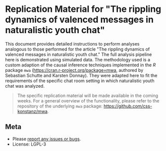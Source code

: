 # Replication Material for "The rippling dynamics of valenced messages in naturalistic youth chat"

This document provides detailed instructions to perform analyses analogous to those performed for the article "The rippling dynamics of valenced messages in naturalistic youth chat." The full analysis pipeline here is demonstrated using simulated data. The methodology used is a custom adaption of the causal inference techniques implemented in the _R_ package `mwa` (https://cran.r-project.org/package=mwa, authored by Sebastian Schutte and Karsten Donnay). They were adapted here to fit the requirements of the specific chat room setting in which naturalistic youth chat was analyzed.

> The specific replication material will be made available in the coming weeks. For a general overview of the functionality, please refer to the repository of the underlying `mwa` package: https://github.com/css-konstanz/mwa.

## Meta
- Please [report any issues or bugs](https://github.com/css-konstanz/mwa-psych/issues).
- License:  LGPL-3

